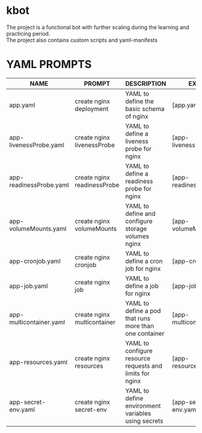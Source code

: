 # kbot
The project is a functional bot with further scaling during the learning and practicing period.  
The project also contains custom scripts and yaml-manifests

# YAML PROMPTS

|             NAME            |            PROMPT           |                         DESCRIPTION                       |           EXAMPLE         |
|              -              |              -              |                              -                            |              -            |
| app.yaml                    | create nginx deployment     | YAML to define the basic schema of nginx                  | [app.yaml]                |
| app-livenessProbe.yaml      | create nginx livenessProbe  | YAML to define a liveness probe for nginx                 | [app-livenessProbe.yaml]  |
| app-readinessProbe.yaml     | create nginx readinessProbe | YAML to define a readiness probe for nginx                | [app-readinessProbe.yaml] |
| app-volumeMounts.yaml       | create nginx volumeMounts   | YAML to define and configure storage volumes nginx        | [app-volumeMounts.yaml]   |
| app-cronjob.yaml            | create nginx cronjob        | YAML to define a cron job for nginx                       | [app-cronjob.yaml]        |
| app-job.yaml                |create nginx job             | YAML to define a job for nginx                            | [app-job.yaml]            |
| app-multicontainer.yaml     | create nginx multicontainer | YAML to define a pod that runs more than one container    | [app-multicontainer.yaml] |
| app-resources.yaml          | create nginx resources      | YAML to configure resource requests and limits for nginx  | [app-resources.yaml]      |
| app-secret-env.yaml         | create nginx secret-env     | YAML to define environment variables using secrets        | [app-secret-env.yaml]     |
